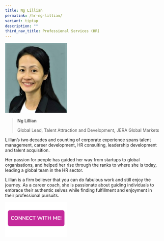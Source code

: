 ```yaml
---
title: Ng Lillian
permalink: /hr-ng-lillian/
variant: tiptap
description: ""
third_nav_title: Professional Services (HR)
---
```

<p></p>
<div class="isomer-image-wrapper">
<img style="width: 40%;" height="auto" width="100%" alt="" src="/images/Profile Photos/ng lillian.jpg">
</div>
<blockquote>
<p><strong>Ng Lillian</strong>
</p>
<p>Global Lead, Talent Attraction and Development, JERA Global Markets</p>
</blockquote>
<p>Lillian’s two decades and counting of corporate experience spans talent
management, career development, HR consulting, leadership development and
talent acquisition.</p>
<p>Her passion for people has guided her way from startups to global organisations,
and helped her rise through the ranks to where she is today, leading a
global team in the HR sector.</p>
<p>Lillian is a firm believer that you can do fabulous work and still enjoy
the journey. As a career coach, she is passionate about guiding individuals
to embrace their authentic selves while finding fulfillment and enjoyment
in their professional pursuits.</p>
<p></p><a class="isomer-image-wrapper" href="https://form.gov.sg/677f36039f07cd74ccf08517"><img style="width: 40%;" height="auto" width="100%" alt="" src="/images/CONNECT_WITH_ME.png"></a>
<p></p>